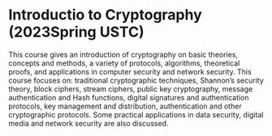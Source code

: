 # Introductio to Cryptography (2023Spring USTC)

This course gives an introduction of cryptography on basic theories, concepts and methods, a variety of protocols, algorithms, theoretical proofs, and applications in computer security and network security. This course focuses on: traditional cryptographic techniques, Shannon’s security theory, block ciphers, stream ciphers, public key cryptography, message authentication and Hash functions, digital signatures and authentication protocols, key management and distribution, authentication and other cryptographic protocols. Some practical applications in data security, digital media and network security are also discussed.
